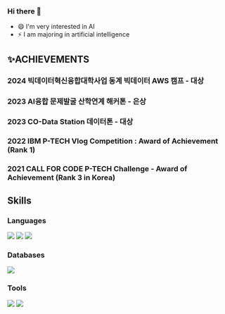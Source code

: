 ### Hi there 👋


- 😄 I'm very interested in AI 
- ⚡ I am majoring in artificial intelligence

## ✨ACHIEVEMENTS
### 2024 빅데이터혁신융합대학사업 동계 빅데이터 AWS 캠프 - 대상
### 2023 AI융합 문제발굴 산학연계 해커톤 - 은상
### 2023 CO-Data Station 데이터톤 - 대상
### 2022 IBM P-TECH Vlog Competition : Award of Achievement (Rank 1)
### 2021 CALL FOR CODE P-TECH Challenge - Award of Achievement (Rank 3 in Korea)

## Skills
### Languages
<span><img src="https://img.shields.io/badge/Python-339933?style=flat&logo=Python&logoColor=white" /></span>
<span><img src="https://img.shields.io/badge/Java-007396?style=flat&logo=OpenJDK&logoColor=white" /></span>
<span><img src="https://img.shields.io/badge/C-yellow?style=flat&logo=C&logoColor=white" /></span>
<!-- <span><img src="https://img.shields.io/badge/TypeScript-3178C6?style=flat&logo=TypeScript&logoColor=white" /></span> -->

### Databases
<span><img src="https://img.shields.io/badge/Oracle-F80000?style=flat&logo=Oracle&logoColor=white" /></span>

### Tools
<span><img src="https://img.shields.io/badge/Visual Studio Code-007ACC?style=flat&logo=Visual Studio Code&logoColor=white" /></span>
<span><img src="https://img.shields.io/badge/Eclipse IDE-2C2255?style=flat&logo=Eclipse IDE&logoColor=white" /></span>
